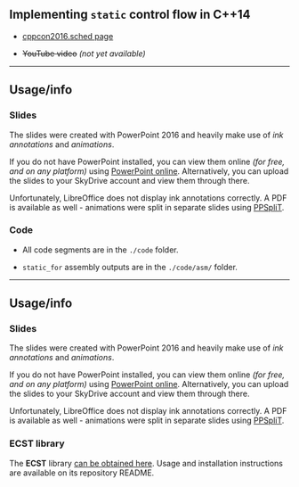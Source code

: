 ## Implementing `static` control flow in C++14

* [cppcon2016.sched page](https://cppcon2016.sched.org/event/750863265279a3e05b036ba61d38ebaf)

* ~~YouTube video~~ *(not yet available)*

---

## Usage/info

### Slides

The slides were created with PowerPoint 2016 and heavily make use of *ink annotations* and *animations*.

If you do not have PowerPoint installed, you can view them online *(for free, and on any platform)* using [PowerPoint online](https://office.live.com/start/PowerPoint.aspx
). Alternatively, you can upload the slides to your SkyDrive account and view them through there.

Unfortunately, LibreOffice does not display ink annotations correctly. A PDF is available as well - animations were split in separate slides using [PPSpliT](http://www.dia.uniroma3.it/~rimondin/downloads.php).

### Code

* All code segments are in the `./code` folder.

* `static_for` assembly outputs are in the `./code/asm/` folder.


---

## Usage/info

### Slides

The slides were created with PowerPoint 2016 and heavily make use of *ink annotations* and *animations*.

If you do not have PowerPoint installed, you can view them online *(for free, and on any platform)* using [PowerPoint online](https://office.live.com/start/PowerPoint.aspx
). Alternatively, you can upload the slides to your SkyDrive account and view them through there.

Unfortunately, LibreOffice does not display ink annotations correctly. A PDF is available as well - animations were split in separate slides using [PPSpliT](http://www.dia.uniroma3.it/~rimondin/downloads.php).

### ECST library

The **ECST** library [can be obtained here](https://github.com/SuperV1234/ecst). Usage and installation instructions are available on its repository README.